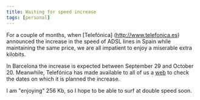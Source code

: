 ```yaml
---
title: Waiting for speed increase
tags: [personal]
---
```

For a couple of months, when [Telefónica] (http://www.telefonica.es) announced the increase in the speed of ADSL lines in Spain while maintaining the same price, we are all impatient to enjoy a miserable extra kilobits.

In Barcelona the increase is expected between September 29 and October 20. Meanwhile, Telefónica has made available to all of us a [web](http://www.telefonicaonline.com/on/es/servnav/on.html?servicio=entrada&entrada=masvelocidad) to check the dates on which it is planned the increase. 

I am "enjoying" 256 Kb, so I hope to be able to surf at double speed soon.